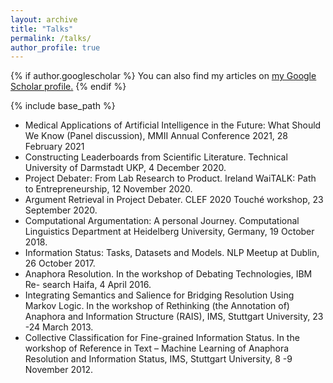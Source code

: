 ```yaml
---
layout: archive
title: "Talks"
permalink: /talks/
author_profile: true
---
```


{% if author.googlescholar %}
  You can also find my articles on <u><a href="{{author.googlescholar}}">my Google Scholar profile</a>.</u>
{% endif %}

{% include base_path %}

- Medical Applications of Artificial Intelligence in the Future: What Should We Know (Panel discussion), MMII Annual Conference 2021, 28 February 2021
- Constructing Leaderboards from Scientific Literature. Technical University of Darmstadt UKP, 4 December 2020.
- Project Debater: From Lab Research to Product. Ireland WaiTALK: Path to Entrepreneurship, 12 November 2020.
- Argument Retrieval in Project Debater. CLEF 2020 Touché workshop, 23 September 2020.
- Computational Argumentation: A personal Journey. Computational Linguistics Department at Heidelberg University, Germany, 19 October 2018.
- Information Status: Tasks, Datasets and Models. NLP Meetup at Dublin, 26 October 2017.
- Anaphora Resolution. In the workshop of Debating Technologies, IBM Re- search Haifa, 4 April 2016.
- Integrating Semantics and Salience for Bridging Resolution Using Markov Logic. In the workshop of Rethinking (the Annotation of) Anaphora and Information Structure (RAIS), IMS, Stuttgart University, 23 -24 March 2013.
- Collective Classification for Fine-grained Information Status. In the workshop of Reference in Text – Machine Learning of Anaphora Resolution and Information Status, IMS, Stuttgart University, 8 -9 November 2012.

